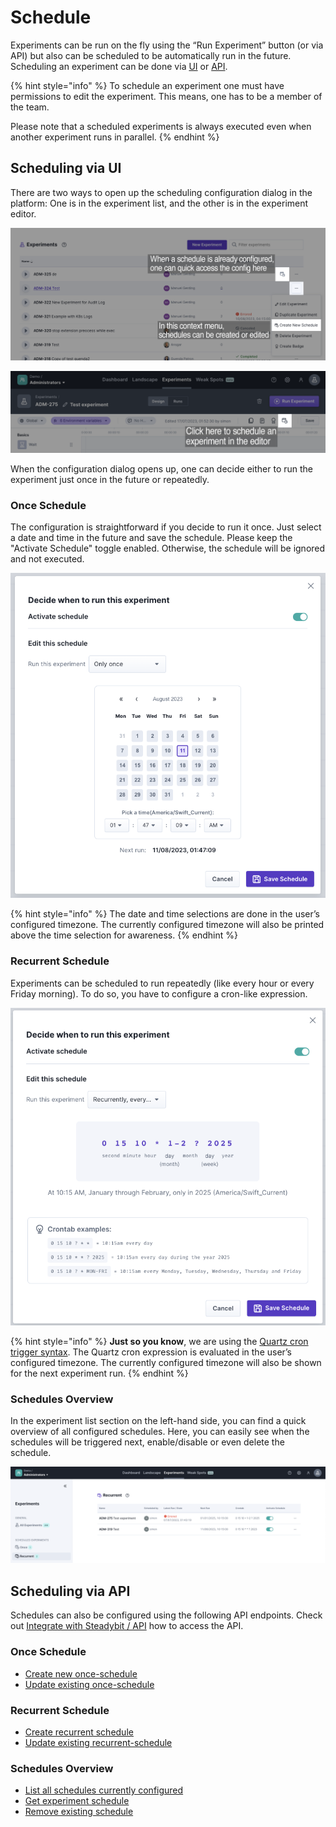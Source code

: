 # Schedule

Experiments can be run on the fly using the “Run Experiment” button (or via API) but also can be scheduled to be automatically run in the future. Scheduling an experiment can be done via [UI](schedule.md#scheduling-via-ui) or [API](schedule.md#scheduling-via-api).

{% hint style="info" %}
To schedule an experiment one must have permissions to edit the experiment. This means, one has to be a member of the team.

Please note that a scheduled experiments is always executed even when another experiment runs in parallel.
{% endhint %}

## Scheduling via UI

There are two ways to open up the scheduling configuration dialog in the platform: One is in the experiment list, and the other is in the experiment editor.

![Schedule experiment via context menu in the experiment list](schedule/create-experiment-schedule-step1.png)

![Schedule experiment within the experiment editor](schedule/create-experiment-schedule-step2.png)

When the configuration dialog opens up, one can decide either to run the experiment just once in the future or repeatedly.

### Once Schedule

The configuration is straightforward if you decide to run it once. Just select a date and time in the future and save the schedule. Please keep the "Activate Schedule" toggle enabled. Otherwise, the schedule will be ignored and not executed.

![Scheduling Experiments just once](schedule/create-experiment-schedule-step3.png)

{% hint style="info" %}
The date and time selections are done in the user’s configured timezone. The currently configured timezone will also be printed above the time selection for awareness.
{% endhint %}

### Recurrent Schedule

Experiments can be scheduled to run repeatedly (like every hour or every Friday morning). To do so, you have to configure a cron-like expression.

![Scheduling Experiments repeatedly](../../.gitbook/assets/create-experiment-schedule-step4-fixed.png)

{% hint style="info" %}
**Just so you know**, we are using the [Quartz cron trigger syntax](http://www.quartz-scheduler.org/documentation/quartz-2.3.0/tutorials/crontrigger.html). The Quartz cron expression is evaluated in the user’s configured timezone. The currently configured timezone will also be shown for the next experiment run.
{% endhint %}

### Schedules Overview

In the experiment list section on the left-hand side, you can find a quick overview of all configured schedules. Here, you can easily see when the schedules will be triggered next, enable/disable or even delete the schedule.

![Scheduled Experiment overview](schedule/create-experiment-schedule-step5.png)

## Scheduling via API

Schedules can also be configured using the following API endpoints. Check out [Integrate with Steadybit / API](../../integrate-with-steadybit/api.md) how to access the API.

### Once Schedule

* [Create new once-schedule](https://platform.steadybit.com/api/swagger/swagger-ui/index.html#/Experiments/scheduleExperimentOnce)
* [Update existing once-schedule](https://platform.steadybit.com/api/swagger/swagger-ui/index.html#/Experiments/updateScheduleOnce)

### Recurrent Schedule

* [Create recurrent schedule](https://platform.steadybit.com/api/swagger/swagger-ui/index.html#/Experiments/scheduleExperimentRecurrently)
* [Update existing recurrent-schedule](https://platform.steadybit.com/api/swagger/swagger-ui/index.html#/Experiments/updateScheduleRecurrently)

### Schedules Overview

* [List all schedules currently configured](https://platform.steadybit.com/api/swagger/swagger-ui/index.html#/Experiments/getAllSchedules)
* [Get experiment schedule](https://platform.steadybit.com/api/swagger/swagger-ui/index.html#/Experiments/getSchedule)
* [Remove existing schedule](https://platform.steadybit.com/api/swagger/swagger-ui/index.html#/Experiments/removeExperimentSchedule)
